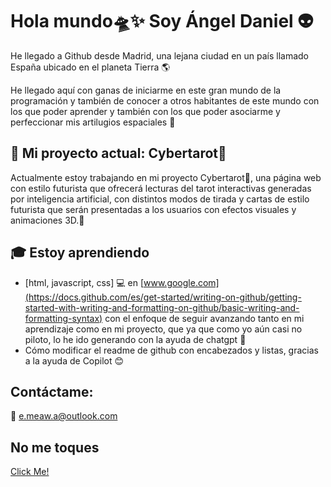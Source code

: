 # Hola mundo🛸✨ Soy Ángel Daniel 👽

He llegado a Github desde Madrid, una lejana ciudad en un país llamado España ubicado en el planeta Tierra 🌎

He llegado aquí con ganas de iniciarme en este gran mundo de la programación y también de conocer a otros habitantes de este mundo con los que poder aprender y también con los que poder asociarme y perfeccionar mis artilugios espaciales 🚀

## 🌠 Mi proyecto actual: Cybertarot🔮

Actualmente estoy trabajando en mi proyecto Cybertarot🔮, una página web con estilo futurista que ofrecerá lecturas del tarot interactivas generadas por inteligencia artificial, con distintos modos de tirada y cartas de estilo futurista que serán presentadas a los usuarios con efectos visuales y animaciones 3D.🌌

## 🎓 Estoy aprendiendo

- [html, javascript, css] 💻 en [www.google.com](https://docs.github.com/es/get-started/writing-on-github/getting-started-with-writing-and-formatting-on-github/basic-writing-and-formatting-syntax) con el enfoque de seguir avanzando tanto en mi aprendizaje como en mi proyecto, que ya que como yo aún casi no piloto, lo he ido generando con la ayuda de chatgpt 🤖
- Cómo modificar el readme de github con encabezados y listas, gracias a la ayuda de Copilot 😊


## Contáctame:

📧 [e.meaw.a@outlook.com](https://bing.com/search?q=c%c3%b3mo+ajustar+el+c%c3%b3digo+de+marcado+de+github)

## No me toques

[Click Me!](https://docs.github.com/es/get-started/writing-on-github/getting-started-with-writing-and-formatting-on-github/about-writing-and-formatting-on-github)
